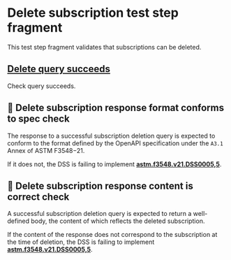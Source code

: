 # Delete subscription test step fragment

This test step fragment validates that subscriptions can be deleted.

## [Delete query succeeds](./delete_query.md)

Check query succeeds.

## 🛑 Delete subscription response format conforms to spec check

The response to a successful subscription deletion query is expected to conform to the format defined by the OpenAPI specification under the `A3.1` Annex of ASTM F3548−21.

If it does not, the DSS is failing to implement **[astm.f3548.v21.DSS0005,5](../../../../../../../requirements/astm/f3548/v21.md)**.

## 🛑 Delete subscription response content is correct check

A successful subscription deletion query is expected to return a well-defined body, the content of which reflects the deleted subscription.

If the content of the response does not correspond to the subscription at the time of deletion, the DSS is failing to implement **[astm.f3548.v21.DSS0005,5](../../../../../../../requirements/astm/f3548/v21.md)**.
